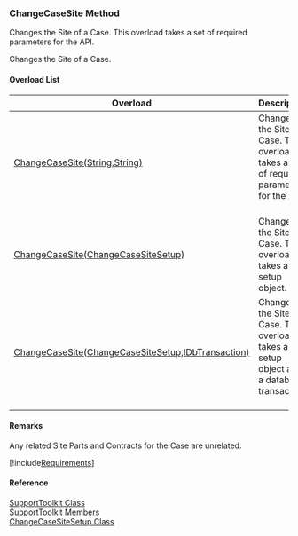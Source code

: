 ﻿### ChangeCaseSite Method

Changes the Site of a Case. This overload takes a set of required parameters for the API.

Changes the Site of a Case.

#### Overload List

| Overload | Description |
| --- | --- |
| [ChangeCaseSite(String,String)](FChoice.Toolkits.Clarify~FChoice.Toolkits.Clarify.Support.SupportToolkit~ChangeCaseSite(String,String).md) | Changes the Site of a Case. This overload takes a set of required parameters for the API.   |
| [ChangeCaseSite(ChangeCaseSiteSetup)](FChoice.Toolkits.Clarify~FChoice.Toolkits.Clarify.Support.SupportToolkit~ChangeCaseSite(ChangeCaseSiteSetup).md) | Changes the Site of a Case. This overload takes a setup object.   |
| [ChangeCaseSite(ChangeCaseSiteSetup,IDbTransaction)](FChoice.Toolkits.Clarify~FChoice.Toolkits.Clarify.Support.SupportToolkit~ChangeCaseSite(ChangeCaseSiteSetup,IDbTransaction).md) | Changes the Site of a Case. This overload takes a setup object and a database transaction.   |

#### Remarks

Any related Site Parts and Contracts for the Case are unrelated.

[!include[Requirements](../partials/requirements.md)]



#### Reference

[SupportToolkit Class](FChoice.Toolkits.Clarify~FChoice.Toolkits.Clarify.Support.SupportToolkit.md)  
[SupportToolkit Members](FChoice.Toolkits.Clarify~FChoice.Toolkits.Clarify.Support.SupportToolkit_members.md)  
[ChangeCaseSiteSetup Class](FChoice.Toolkits.Clarify~FChoice.Toolkits.Clarify.Support.ChangeCaseSiteSetup.md)